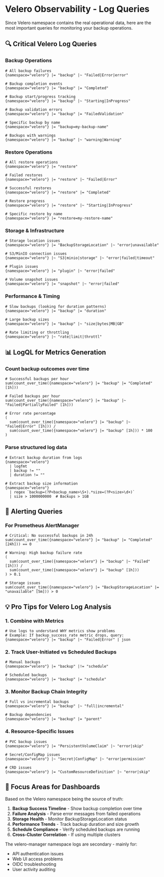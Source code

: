 # Velero Observability - Log Queries

Since Velero namespace contains the real operational data, here are the most important queries for monitoring your backup operations.

## 🔍 **Critical Velero Log Queries**

### Backup Operations

```logql
# All backup failures
{namespace="velero"} |= "backup" |~ "Failed|Error|error"

# Backup completion events
{namespace="velero"} |= "backup" |= "Completed"

# Backup start/progress tracking
{namespace="velero"} |= "backup" |~ "Starting|InProgress"

# Backup validation errors
{namespace="velero"} |= "backup" |= "FailedValidation"

# Specific backup by name
{namespace="velero"} |= "backup=my-backup-name"

# Backups with warnings
{namespace="velero"} |= "backup" |~ "warning|Warning"
```

### Restore Operations

```logql
# All restore operations
{namespace="velero"} |= "restore"

# Failed restores
{namespace="velero"} |= "restore" |~ "Failed|Error"

# Successful restores
{namespace="velero"} |= "restore" |= "Completed"

# Restore progress
{namespace="velero"} |= "restore" |~ "Starting|InProgress"

# Specific restore by name
{namespace="velero"} |= "restore=my-restore-name"
```

### Storage & Infrastructure

```logql
# Storage location issues
{namespace="velero"} |= "BackupStorageLocation" |~ "error|unavailable"

# S3/MinIO connection issues
{namespace="velero"} |~ "S3|minio|storage" |~ "error|failed|timeout"

# Plugin issues
{namespace="velero"} |= "plugin" |~ "error|failed"

# Volume snapshot issues
{namespace="velero"} |= "snapshot" |~ "error|failed"
```

### Performance & Timing

```logql
# Slow backups (looking for duration patterns)
{namespace="velero"} |= "backup" |= "duration"

# Large backup sizes
{namespace="velero"} |= "backup" |~ "size|bytes|MB|GB"

# Rate limiting or throttling
{namespace="velero"} |~ "rate|limit|throttl"
```

## 📊 **LogQL for Metrics Generation**

### Count backup outcomes over time

```logql
# Successful backups per hour
sum(count_over_time({namespace="velero"} |= "backup" |= "Completed" [1h]))

# Failed backups per hour
sum(count_over_time({namespace="velero"} |= "backup" |~ "Failed|PartiallyFailed" [1h]))

# Error rate percentage
(
  sum(count_over_time({namespace="velero"} |= "backup" |~ "Failed|Error" [1h])) /
  sum(count_over_time({namespace="velero"} |= "backup" [1h])) * 100
)
```

### Parse structured log data

```logql
# Extract backup duration from logs
{namespace="velero"}
  | logfmt
  | backup != ""
  | duration != ""

# Extract backup size information
{namespace="velero"}
  | regex `backup=(?P<backup_name>\S+).*size=(?P<size>\d+)`
  | size > 1000000000  # Backups > 1GB
```

## 🚨 **Alerting Queries**

### For Prometheus AlertManager

```logql
# Critical: No successful backups in 24h
sum(count_over_time({namespace="velero"} |= "backup" |= "Completed" [24h])) == 0

# Warning: High backup failure rate
(
  sum(count_over_time({namespace="velero"} |= "backup" |~ "Failed" [1h])) /
  sum(count_over_time({namespace="velero"} |= "backup" [1h]))
) > 0.1

# Storage issues
sum(count_over_time({namespace="velero"} |= "BackupStorageLocation" |= "unavailable" [5m])) > 0
```

## 💡 **Pro Tips for Velero Log Analysis**

### 1. **Combine with Metrics**

```logql
# Use logs to understand WHY metrics show problems
# Example: If backup_success_rate metric drops, query:
{namespace="velero"} |= "backup" |~ "Failed|Error" | json
```

### 2. **Track User-Initiated vs Scheduled Backups**

```logql
# Manual backups
{namespace="velero"} |= "backup" |!= "schedule"

# Scheduled backups
{namespace="velero"} |= "backup" |= "schedule"
```

### 3. **Monitor Backup Chain Integrity**

```logql
# Full vs incremental backups
{namespace="velero"} |= "backup" |~ "full|incremental"

# Backup dependencies
{namespace="velero"} |= "backup" |= "parent"
```

### 4. **Resource-Specific Issues**

```logql
# PVC backup issues
{namespace="velero"} |= "PersistentVolumeClaim" |~ "error|skip"

# Secret/ConfigMap issues
{namespace="velero"} |~ "Secret|ConfigMap" |~ "error|permission"

# CRD issues
{namespace="velero"} |= "CustomResourceDefinition" |~ "error|skip"
```

## 🎯 **Focus Areas for Dashboards**

Based on the Velero namespace being the source of truth:

1. **Backup Success Timeline** - Show backup completion over time
2. **Failure Analysis** - Parse error messages from failed operations
3. **Storage Health** - Monitor BackupStorageLocation status
4. **Performance Trends** - Track backup duration and size growth
5. **Schedule Compliance** - Verify scheduled backups are running
6. **Cross-Cluster Correlation** - If using multiple clusters

The velero-manager namespace logs are secondary - mainly for:

- API authentication issues
- Web UI access problems
- OIDC troubleshooting
- User activity auditing
